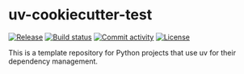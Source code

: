 # uv-cookiecutter-test

[![Release](https://img.shields.io/github/v/release/Shubxam/uv-cookiecutter-test)](https://img.shields.io/github/v/release/Shubxam/uv-cookiecutter-test)
[![Build status](https://img.shields.io/github/actions/workflow/status/Shubxam/uv-cookiecutter-test/main.yml?branch=main)](https://github.com/Shubxam/uv-cookiecutter-test/actions/workflows/main.yml?query=branch%3Amain)
[![Commit activity](https://img.shields.io/github/commit-activity/m/Shubxam/uv-cookiecutter-test)](https://img.shields.io/github/commit-activity/m/Shubxam/uv-cookiecutter-test)
[![License](https://img.shields.io/github/license/Shubxam/uv-cookiecutter-test)](https://img.shields.io/github/license/Shubxam/uv-cookiecutter-test)

This is a template repository for Python projects that use uv for their dependency management.
